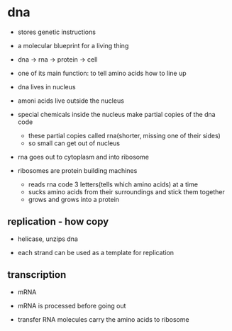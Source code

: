 # dna

- stores genetic instructions

- a molecular blueprint for a living thing
- dna -> rna -> protein -> cell

- one of its main function: to tell amino acids how to line up

- dna lives in nucleus

- amoni acids live outside the nucleus

- special chemicals inside the nucleus make partial copies of the dna code
  - these partial copies called rna(shorter, missing one of their sides)
  - so small can get out of nucleus 

- rna goes out to cytoplasm and into ribosome

- ribosomes are protein building machines
  - reads rna code 3 letters(tells which amino acids) at a time
  - sucks amino acids from their surroundings and stick them together
  - grows and grows into a protein

## replication - how copy

- helicase, unzips dna

- each strand can be used as a template for replication

## transcription

- mRNA

- mRNA is processed before going out

- transfer RNA molecules carry the amino acids to ribosome
